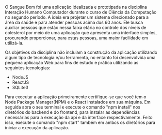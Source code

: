 O Sangue Bom foi uma aplicação idealizada e prototipada na disciplina Interação Humano Computador durante o curso de Ciência da Computação no segundo período. A ideia era projetar um sistema direcionado para a área da saúde e para atender pessoas acima dos 60 anos. Ele busca auxiliar pessoas que estão nessa faixa etária no controle dos níveis de colesterol por meio de uma aplicação que apresenta uma interface simples, procurando proporcionar, para estas pessoas, uma maior facilidade em utilizá-la. 

Os objetivos da disciplina não incluiam a construção da aplicação utilizando algum tipo de tecnologia e/ou ferramenta, no entanto foi desenvolvida uma pequena aplicação Web para fins de estudo e prática utilizando as seguintes tecnologias: 

- NodeJS
- ReactJS 
- SQLite3

Para executar a aplicação primeiramente certifique-se que você tem o Node Package Manager(NPM) e o React instalados em sua máquina. Em seguida abra o seu terminal e execute o comando "npm install" nos diretórios do backend e do frontend, para instalar as dependências necessárias para a execução da api e da interface respectivamente. Feito isso, execute o comando "npm start" também em ambos os diretórios para iniciar a execução da aplicação.
